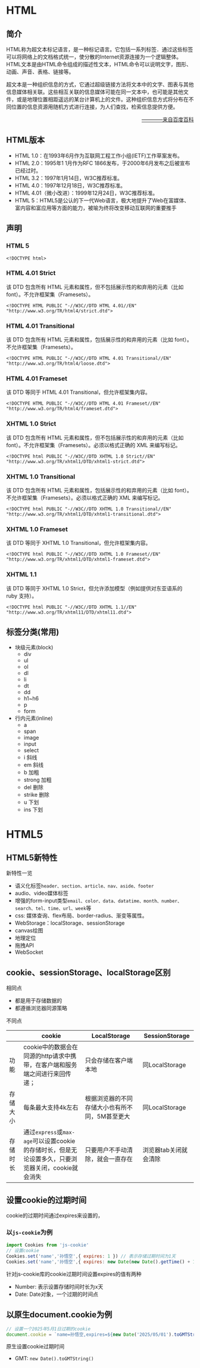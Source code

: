 <!--
 * @Author       : HyFun
 * @Date         : 2021-01-22 17:15:22
 * @Description  : 
 * @LastEditors  : HyFun
 * @LastEditTime : 2021-07-07 21:18:55
-->
# HTML
## 简介
HTML称为超文本标记语言，是一种标记语言。它包括一系列标签．通过这些标签可以将网络上的文档格式统一，使分散的Internet资源连接为一个逻辑整体。HTML文本是由HTML命令组成的描述性文本，HTML命令可以说明文字，图形、动画、声音、表格、链接等。 

超文本是一种组织信息的方式，它通过超级链接方法将文本中的文字、图表与其他信息媒体相关联。这些相互关联的信息媒体可能在同一文本中，也可能是其他文件，或是地理位置相距遥远的某台计算机上的文件。这种组织信息方式将分布在不同位置的信息资源用随机方式进行连接，为人们查找，检索信息提供方便。

<p style="text-align:right;"><a href="https://baike.baidu.com/item/HTML/97049?fr=aladdin">————来自百度百科</a></p>

## HTML版本
- HTML 1.0：在1993年6月作为互联网工程工作小组(IETF)工作草案发布。 
- HTML 2.0：1995年1 1月作为RFC 1866发布，于2000年6月发布之后被宣布已经过时。 
- HTML 3.2：1997年1月14日，W3C推荐标准。
- HTML 4.0：1997年12月18日，W3C推荐标准。 
- HTML 4.01（微小改进）：1999年12月24日，W3C推荐标准。 
- HTML 5：HTML5是公认的下一代Web语言，极大地提升了Web在富媒体、富内容和富应用等方面的能力，被喻为终将改变移动互联网的重要推手

## 声明

### HTML 5
```
<!DOCTYPE html>
```
### HTML 4.01 Strict
该 DTD 包含所有 HTML 元素和属性，但不包括展示性的和弃用的元素（比如 font）。不允许框架集（Framesets）。
```
<!DOCTYPE HTML PUBLIC "-//W3C//DTD HTML 4.01//EN" "http://www.w3.org/TR/html4/strict.dtd">
```
### HTML 4.01 Transitional
该 DTD 包含所有 HTML 元素和属性，包括展示性的和弃用的元素（比如 font）。不允许框架集（Framesets）。
```
<!DOCTYPE HTML PUBLIC "-//W3C//DTD HTML 4.01 Transitional//EN" "http://www.w3.org/TR/html4/loose.dtd">
```
### HTML 4.01 Frameset
该 DTD 等同于 HTML 4.01 Transitional，但允许框架集内容。
```
<!DOCTYPE HTML PUBLIC "-//W3C//DTD HTML 4.01 Frameset//EN" "http://www.w3.org/TR/html4/frameset.dtd">
```
### XHTML 1.0 Strict
该 DTD 包含所有 HTML 元素和属性，但不包括展示性的和弃用的元素（比如 font）。不允许框架集（Framesets）。必须以格式正确的 XML 来编写标记。
```
<!DOCTYPE html PUBLIC "-//W3C//DTD XHTML 1.0 Strict//EN" "http://www.w3.org/TR/xhtml1/DTD/xhtml1-strict.dtd">
```
### XHTML 1.0 Transitional
该 DTD 包含所有 HTML 元素和属性，包括展示性的和弃用的元素（比如 font）。不允许框架集（Framesets）。必须以格式正确的 XML 来编写标记。
```
<!DOCTYPE html PUBLIC "-//W3C//DTD XHTML 1.0 Transitional//EN" "http://www.w3.org/TR/xhtml1/DTD/xhtml1-transitional.dtd">
```

### XHTML 1.0 Frameset
该 DTD 等同于 XHTML 1.0 Transitional，但允许框架集内容。
```
<!DOCTYPE html PUBLIC "-//W3C//DTD XHTML 1.0 Frameset//EN" "http://www.w3.org/TR/xhtml1/DTD/xhtml1-frameset.dtd">
```
### XHTML 1.1
该 DTD 等同于 XHTML 1.0 Strict，但允许添加模型（例如提供对东亚语系的 ruby 支持）。
```
<!DOCTYPE html PUBLIC "-//W3C//DTD XHTML 1.1//EN" "http://www.w3.org/TR/xhtml11/DTD/xhtml11.dtd">
```


## 标签分类(常用)

- 块级元素(block)
    - div
    - ul
    - ol
    - dl
    - li
    - dt
    - dd
    - h1~h6
    - p
    - form
- 行内元素(inline)
    - a
    - span
    - image
    - input
    - select
    - i 斜线
    - em 斜线
    - b 加粗
    - strong 加粗
    - del 删除
    - strike 删除
    - u 下划
    - ins 下划




# HTML5

## HTML5新特性
新特性一览
- 语义化标签`header、section、article、nav、aside、footer`
- audio、video媒体标签
- 增强的form-input类型`email、color、data、datatime、month、number、search、tel、time、url、week`等
- css: 媒体查询、flex布局、border-radius、渐变等属性。
- WebStorage：localStorage、sessionStorage
- canvas绘图
- 地理定位
- 拖拽API
- WebSocket

## cookie、sessionStorage、localStorage区别

相同点
- 都是用于存储数据的
- 都遵循浏览器同源策略

不同点

|  | cookie | LocalStorage | SessionStorage |
| - | - | - | - |
| 功能 | cookie中的数据会在同源的http请求中携带，在客户端和服务端之间进行来回传递； | 只会存储在客户端本地 | 同LocalStorage |
| 存储大小 | 每条最大支持4k左右 | 根据浏览器的不同存储大小也有所不同，5M甚至更大 | 同LocalStorage |
| 存储时长 | 通过`express`或`max-age`可以设置cookie的存储时长，但是无论设置多久，只要浏览器关闭，cookie就会消失 | 只要用户不手动清除，就会一直存在 | 浏览器tab关闭就会清除 |
    

## 设置cookie的过期时间

cookie的过期时间通过expires来设置的，

### 以`js-cookie`为例
```js
import Cookies from 'js-cookie'
// 设置cookie
Cookies.set('name','孙悟空',{ expires: 1 }) // 表示存储过期时间为1天
Cookies.set('name','孙悟空',{ expires: new Date(new Date().getTime() + 1000) }) // 表示存储时间为1s
```
针对js-cookie库的cookie过期时间设置expires的值有两种

- Number: 表示设置存储时间时长为x天
- Date: Date对象，一个过期的时间点

## 以原生document.cookie为例
```js
// 设置一个2025年5月1日过期的cookie
document.cookie = `name=孙悟空,expires=${new Date('2025/05/01').toGMTString()}`
```
原生设置cookie过期时间
- GMT: `new Date().toGMTString()`